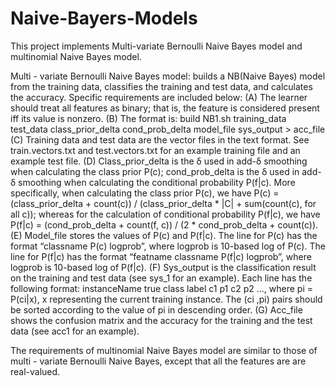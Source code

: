 # Naive-Bayers-Models
This project implements Multi-variate Bernoulli Naive Bayes model and multinomial Naive Bayes model.  

Multi - variate Bernoulli Naive Bayes model: builds a NB(Naive Bayes) model from the training data, classifies the training and test data, and calculates the accuracy. Specific requirements are included below:
(A) The learner should treat all features as binary; that is, the feature is considered present iff its value is nonzero.
(B) The format is: build NB1.sh training_data test_data class_prior_delta cond_prob_delta model_file sys_output > acc_file
(C) Training data and test data are the vector files in the text format. See train.vectors.txt and test.vectors.txt for an example training file and an example test file.
(D) Class_prior_delta is the δ used in add-δ smoothing when calculating the class prior P(c); cond_prob_delta is the δ used in add-δ smoothing when calculating the conditional probability P(f|c). More specifically, when calculating the class prior P(c), we have P(c) = (class_prior_delta + count(c)) / (class_prior_delta * |C| + sum(count(c), for all c)); whereas for the calculation of conditional probability P(f|c), we have P(f|c) = (cond_prob_delta + count(f, c)) / (2 * cond_prob_delta + count(c)).
(E) Model_file stores the values of P(c) and P(f|c). The line for P(c) has the format “classname P(c) logprob”, where logprob is 10-based log of P(c). The line for P(f|c) has the format “featname classname P(f|c) logprob”, where logprob is 10-based log of P(f|c).
(F) Sys_output is the classification result on the training and test data (see sys_1 for an example). Each line has the following format: instanceName true class label c1 p1 c2 p2 ..., where pi = P(ci|x), x representing the current training instance. The (ci ,pi) pairs should be sorted according to the value of pi in descending order.
(G) Acc_file shows the confusion matrix and the accuracy for the training and the test data (see acc1 for an example).

The requirements of multinomial Naive Bayes model are similar to those of multi - variate Bernoulli Naive Bayes, except that all the features are are real-valued.  
